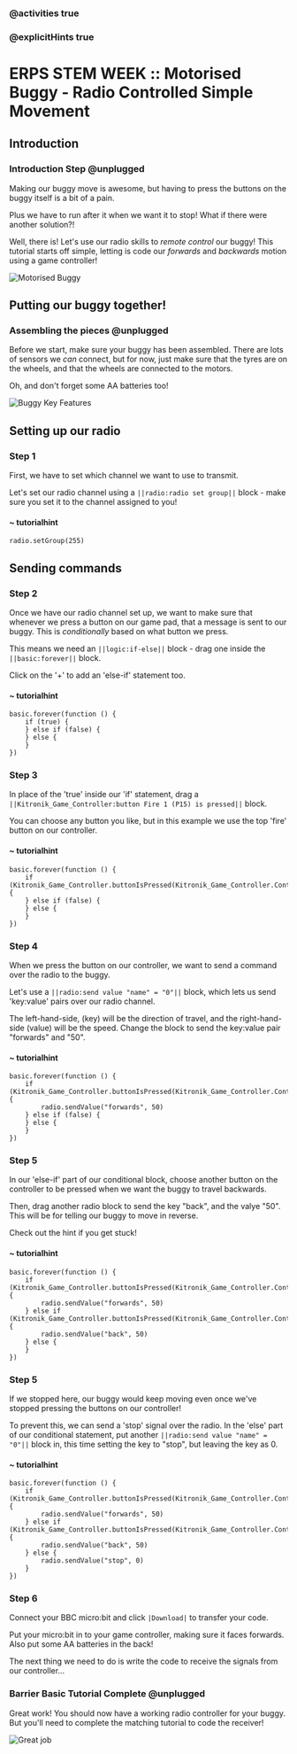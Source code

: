 ### @activities true
### @explicitHints true

# ERPS STEM WEEK :: Motorised Buggy - Radio Controlled Simple Movement

## Introduction
### Introduction Step @unplugged
Making our buggy move is awesome, but having to press the buttons on the buggy itself is a bit of a pain.  

Plus we have to run after it when we want it to stop! What if there were another solution?!  

Well, there is! Let's use our radio skills to *remote control* our buggy! This tutorial starts off simple, letting is code our
*forwards* and *backwards* motion using a game controller!

![Motorised Buggy](https://raw.githubusercontent.com/niaxotim/erps-buggy-simple-radio-controlled-sender/master/assets/buggy_controller.png)

## Putting our buggy together!
### Assembling the pieces @unplugged
Before we start, make sure your buggy has been assembled. There are lots of sensors we *can* connect, but for now, just make
sure that the tyres are on the wheels, and that the wheels are connected to the motors.  
    
Oh, and don't forget some AA batteries too!

![Buggy Key Features](https://raw.githubusercontent.com/niaxotim/erps-buggy-simple-radio-controlled-sender/master/assets/features.png)


## Setting up our radio
### Step 1
First, we have to set which channel we want to use to transmit.  

Let's set our radio channel using a ``||radio:radio set group||`` block - make sure you set it to the channel assigned to you!  

#### ~ tutorialhint
```blocks
radio.setGroup(255)
```

## Sending commands
### Step 2
Once we have our radio channel set up, we want to make sure that whenever we press a button on our game pad,
that a message is sent to our buggy. This is *conditionally* based on what button we press.  

This means we need an ``||logic:if-else||`` block - drag one inside the ``||basic:forever||`` block.  

Click on the '+' to add an 'else-if' statement too.

#### ~ tutorialhint
```blocks
basic.forever(function () {
    if (true) {
    } else if (false) {
    } else {
    }
})
```

### Step 3
In place of the 'true' inside our 'if' statement, drag a ``||Kitronik_Game_Controller:button Fire 1 (P15) is pressed||`` block.  

You can choose any button you like, but in this example we use the top 'fire' button on our controller.  

#### ~ tutorialhint
```blocks
basic.forever(function () {
    if (Kitronik_Game_Controller.buttonIsPressed(Kitronik_Game_Controller.ControllerButtonPins.Fire1)) {
    } else if (false) {
    } else {
    }
})
```

### Step 4
When we press the button on our controller, we want to send a command over the radio to the buggy.  

Let's use a ``||radio:send value "name" = "0"||`` block, which lets us send 'key:value' pairs over our radio channel.  

The left-hand-side, (key) will be the direction of travel, and the right-hand-side (value) will be the speed. Change the block to send
the key:value pair "forwards" and "50".  

#### ~ tutorialhint
```blocks
basic.forever(function () {
    if (Kitronik_Game_Controller.buttonIsPressed(Kitronik_Game_Controller.ControllerButtonPins.Fire1)) {
        radio.sendValue("forwards", 50)
    } else if (false) {
    } else {
    }
})
```

### Step 5
In our 'else-if' part of our conditional block, choose another button on the controller to be pressed
when we want the buggy to travel backwards.

Then, drag another radio block to send the key "back", and the valye "50". This will be for telling our buggy to move in reverse.  

Check out the hint if you get stuck!

#### ~ tutorialhint
```blocks
basic.forever(function () {
    if (Kitronik_Game_Controller.buttonIsPressed(Kitronik_Game_Controller.ControllerButtonPins.Fire1)) {
        radio.sendValue("forwards", 50)
    } else if (Kitronik_Game_Controller.buttonIsPressed(Kitronik_Game_Controller.ControllerButtonPins.Fire2)) {
        radio.sendValue("back", 50)
    } else {
    }
})
```

### Step 5
If we stopped here, our buggy would keep moving even once we've stopped pressing the buttons on our controller!  

To prevent this, we can send a 'stop' signal over the radio. In the 'else' part of our conditional statement, put
another ``||radio:send value "name" = "0"||`` block in, this time setting the key to "stop", but leaving the key as 0.  

#### ~ tutorialhint
```blocks
basic.forever(function () {
    if (Kitronik_Game_Controller.buttonIsPressed(Kitronik_Game_Controller.ControllerButtonPins.Fire1)) {
        radio.sendValue("forwards", 50)
    } else if (Kitronik_Game_Controller.buttonIsPressed(Kitronik_Game_Controller.ControllerButtonPins.Fire2)) {
        radio.sendValue("back", 50)
    } else {
        radio.sendValue("stop", 0)
    }
})
```

### Step 6
Connect your BBC micro:bit and click ``|Download|`` to transfer your code.  

Put your micro:bit in to your game controller, making sure it faces forwards. Also put some AA batteries in the back!  

The next thing we need to do is write the code to receive the signals from our controller...

### Barrier Basic Tutorial Complete @unplugged
Great work! You should now have a working radio controller for your buggy. But you'll need to complete
the matching tutorial to code the receiver!

![Great job](https://raw.githubusercontent.com/niaxotim/erps-buggy-simple-radio-controlled-sender/master/assets/great_job.png)
